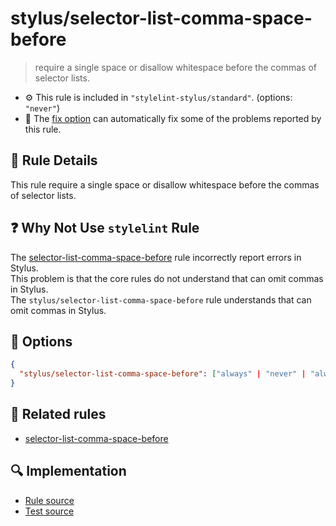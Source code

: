 # stylus/selector-list-comma-space-before

> require a single space or disallow whitespace before the commas of selector lists.

- :gear: This rule is included in `"stylelint-stylus/standard"`. (options: `"never"`)
- :wrench: The [fix option](https://stylelint.io/user-guide/usage/options#fix) can automatically fix some of the problems reported by this rule.

## :book: Rule Details

This rule require a single space or disallow whitespace before the commas of selector lists.

## :question: Why Not Use `stylelint` Rule

The [selector-list-comma-space-before] rule incorrectly report errors in Stylus.  
This problem is that the core rules do not understand that can omit commas in Stylus.  
The `stylus/selector-list-comma-space-before` rule understands that can omit commas in Stylus.

## :wrench: Options

```json
{
  "stylus/selector-list-comma-space-before": ["always" | "never" | "always-single-line" | "never-single-line"]
}
```

## :couple: Related rules

- [selector-list-comma-space-before]

[selector-list-comma-space-before]: https://stylelint.io/user-guide/rules/selector-list-comma-space-before

## :mag: Implementation

- [Rule source](https://github.com/stylus/stylelint-stylus/blob/main/lib/rules/selector-list-comma-space-before.js)
- [Test source](https://github.com/stylus/stylelint-stylus/blob/main/tests/lib/rules/selector-list-comma-space-before.js)
